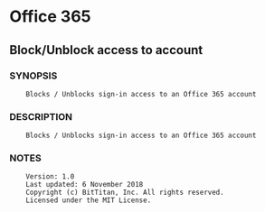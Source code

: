 # Office 365
## Block/Unblock access to account
### SYNOPSIS
```
    Blocks / Unblocks sign-in access to an Office 365 account
```
### DESCRIPTION
```
    Blocks / Unblocks sign-in access to an Office 365 account
```
### NOTES
```
    Version: 1.0
    Last updated: 6 November 2018
    Copyright (c) BitTitan, Inc. All rights reserved.
    Licensed under the MIT License.
```

